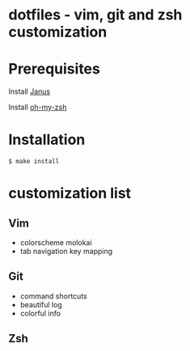 dotfiles - vim, git and zsh customization 
========

# Prerequisites 

Install [Janus](https://github.com/carlhuda/janus)

Install [oh-my-zsh](https://github.com/robbyrussell/oh-my-zsh)


# Installation
`$ make install`

# customization list

## Vim
* colorscheme molokai
* tab navigation key mapping

## Git
* command shortcuts
* beautiful log
* colorful info

## Zsh

